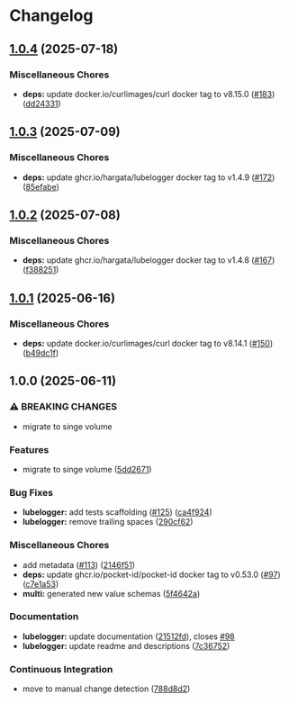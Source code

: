 # Changelog

## [1.0.4](https://github.com/anza-labs/charts/compare/lubelogger-1.0.3...lubelogger-v1.0.4) (2025-07-18)


### Miscellaneous Chores

* **deps:** update docker.io/curlimages/curl docker tag to v8.15.0 ([#183](https://github.com/anza-labs/charts/issues/183)) ([dd24331](https://github.com/anza-labs/charts/commit/dd2433197dce864c827b91f708f3b69add485798))

## [1.0.3](https://github.com/anza-labs/charts/compare/lubelogger-1.0.2...lubelogger-v1.0.3) (2025-07-09)


### Miscellaneous Chores

* **deps:** update ghcr.io/hargata/lubelogger docker tag to v1.4.9 ([#172](https://github.com/anza-labs/charts/issues/172)) ([85efabe](https://github.com/anza-labs/charts/commit/85efabec6be8d8e2d0022025953b2a26d280decd))

## [1.0.2](https://github.com/anza-labs/charts/compare/lubelogger-1.0.1...lubelogger-v1.0.2) (2025-07-08)


### Miscellaneous Chores

* **deps:** update ghcr.io/hargata/lubelogger docker tag to v1.4.8 ([#167](https://github.com/anza-labs/charts/issues/167)) ([f388251](https://github.com/anza-labs/charts/commit/f388251ff80ce93c09669951d47e8faccb55e32e))

## [1.0.1](https://github.com/anza-labs/charts/compare/lubelogger-1.0.0...lubelogger-v1.0.1) (2025-06-16)


### Miscellaneous Chores

* **deps:** update docker.io/curlimages/curl docker tag to v8.14.1 ([#150](https://github.com/anza-labs/charts/issues/150)) ([b49dc1f](https://github.com/anza-labs/charts/commit/b49dc1f4093a8dd70f27c8ceec78a5af8ff6dee0))

## 1.0.0 (2025-06-11)


### ⚠ BREAKING CHANGES

* migrate to singe volume

### Features

* migrate to singe volume ([5dd2671](https://github.com/anza-labs/charts/commit/5dd26719354e45770eba469460b980c336487426))


### Bug Fixes

* **lubelogger:** add tests scaffolding ([#125](https://github.com/anza-labs/charts/issues/125)) ([ca4f924](https://github.com/anza-labs/charts/commit/ca4f924bf2f58f0c0625972707864ba9be655400))
* **lubelogger:** remove trailing spaces ([290cf62](https://github.com/anza-labs/charts/commit/290cf62f0f8cbc95be85d95bd14cc654dae13185))


### Miscellaneous Chores

* add metadata ([#113](https://github.com/anza-labs/charts/issues/113)) ([2146f51](https://github.com/anza-labs/charts/commit/2146f512988e61e7e06863fcea6cb98ec2e125e2))
* **deps:** update ghcr.io/pocket-id/pocket-id docker tag to v0.53.0 ([#97](https://github.com/anza-labs/charts/issues/97)) ([c7e1a53](https://github.com/anza-labs/charts/commit/c7e1a533500971baea26ba5cafd63eabc6ee8fd7))
* **multi:** generated new value schemas ([5f4642a](https://github.com/anza-labs/charts/commit/5f4642a315a0785f5ce34d72f9680fb02a387204))


### Documentation

* **lubelogger:** update documentation ([21512fd](https://github.com/anza-labs/charts/commit/21512fd8cb693985dbb4652356fcb60c45a1cf85)), closes [#98](https://github.com/anza-labs/charts/issues/98)
* **lubelogger:** update readme and descriptions ([7c36752](https://github.com/anza-labs/charts/commit/7c3675285cdbd0b2656b23bd4cc53751e838a7e5))


### Continuous Integration

* move to manual change detection ([788d8d2](https://github.com/anza-labs/charts/commit/788d8d231cb1d069d68f829259bebe9693c47c3d))
